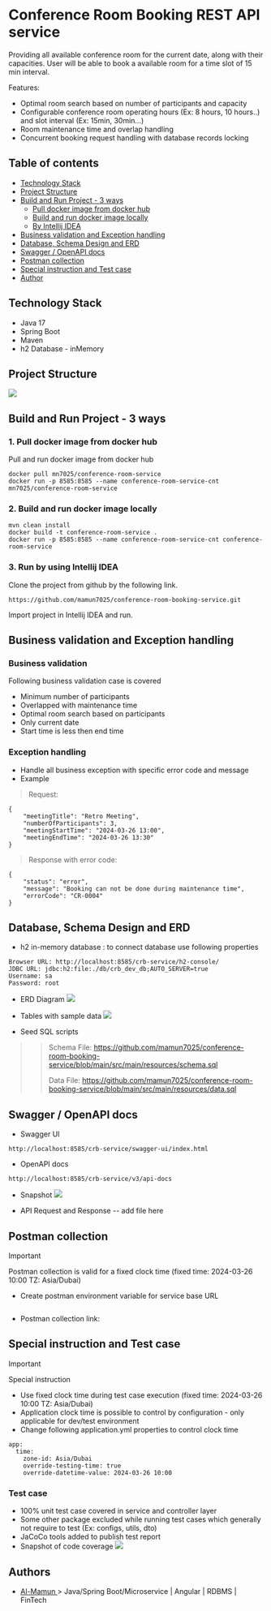 # Conference Room Booking REST API service

Providing all available conference room for the current date, along with their capacities. User will be able to book a available room
for a time slot of 15 min interval.

Features:
- Optimal room search based on number of participants and capacity
- Configurable conference room operating hours (Ex: 8 hours, 10 hours..) and slot interval (Ex: 15min, 30min...) 
- Room maintenance time and overlap handling
- Concurrent booking request handling with database records locking



## Table of contents
* [Technology Stack](#technology-stack)
* [Project Structure](#project-structure)
* [Build and Run Project - 3 ways](#build-and-run-project---3-ways)
    + [Pull docker image from docker hub](#1-pull-docker-image-from-docker-hub)
    + [Build and run docker image locally](#2-build-and-run-docker-image-locally)
    + [By Intellij IDEA](#3-run-by-using-intellij-idea)
* [Business validation and Exception handling](#business-validation-and-exception-handling)
* [Database, Schema Design and ERD](#database-schema-design-and-erd)
* [Swagger / OpenAPI docs](#swagger--openapi-docs)
* [Postman collection](#postman-collection)
* [Special instruction and Test case](#special-instruction-and-test-case)
* [Author](#authors)

## Technology Stack
* Java 17
* Spring Boot
* Maven
* h2 Database - inMemory


## Project Structure
![](docs/project-structure.png)


## Build and Run Project - 3 ways

### 1. Pull docker image from docker hub
Pull and run docker image from docker hub
```
docker pull mn7025/conference-room-service
docker run -p 8585:8585 --name conference-room-service-cnt mn7025/conference-room-service
```

### 2. Build and run docker image locally
```
mvn clean install
docker build -t conference-room-service .
docker run -p 8585:8585 --name conference-room-service-cnt conference-room-service
```

### 3. Run by using Intellij IDEA
Clone the project from github by the following link.

```
https://github.com/mamun7025/conference-room-booking-service.git
```

Import project in Intellij IDEA and run.



## Business validation and Exception handling
### Business validation
Following business validation case is covered
* Minimum number of participants
* Overlapped with maintenance time
* Optimal room search based on participants
* Only current date
* Start time is less then end time



### Exception handling
* Handle all business exception with specific error code and message
* Example
>Request:
```
{
    "meetingTitle": "Retro Meeting",
    "numberOfParticipants": 3,
    "meetingStartTime": "2024-03-26 13:00",
    "meetingEndTime": "2024-03-26 13:30"
}
```
>Response with error code:
```
{
    "status": "error",
    "message": "Booking can not be done during maintenance time",
    "errorCode": "CR-0004"
}
```

## Database, Schema Design and ERD
* h2 in-memory database : to connect database use following properties

```
Browser URL: http://localhost:8585/crb-service/h2-console/
JDBC URL: jdbc:h2:file:./db/crb_dev_db;AUTO_SERVER=true
Username: sa
Password: root
```

* ERD Diagram
![](docs/ERD-Diagram.png)


* Tables with sample data
![](docs/schema-design-latest.png)

* Seed SQL scripts
>> Schema File: https://github.com/mamun7025/conference-room-booking-service/blob/main/src/main/resources/schema.sql
>> 
>> Data File: https://github.com/mamun7025/conference-room-booking-service/blob/main/src/main/resources/data.sql






## Swagger / OpenAPI docs
* Swagger UI
```
http://localhost:8585/crb-service/swagger-ui/index.html
```

* OpenAPI docs
```
http://localhost:8585/crb-service/v3/api-docs
```

* Snapshot
![](docs/Swagger-API.png)


* API Request and Response
-- add file here

## Postman collection
> [!IMPORTANT]
> Postman collection is valid for a fixed clock time (fixed time: 2024-03-26 10:00 TZ: Asia/Dubai)
* Create postman environment variable for service base URL
```

```
* Postman collection link:


## Special instruction and Test case
> [!IMPORTANT]
> Special instruction
* Use fixed clock time during test case execution (fixed time: 2024-03-26 10:00 TZ: Asia/Dubai)
* Application clock time is possible to control by configuration - only applicable for dev/test environment
* Change following application.yml properties to control clock time
```
app:
  time:
    zone-id: Asia/Dubai
    override-testing-time: true
    override-datetime-value: 2024-03-26 10:00
```

### Test case
* 100% unit test case covered in service and controller layer
* Some other package excluded while running test cases which generally not require to test (Ex: configs, utils, dto)
* JaCoCo tools added to publish test report
* Snapshot of code coverage
![](docs/code-coverage100Pct.png)


## Authors
- [Al-Mamun ](https://github.com/mamun7025) > Java/Spring Boot/Microservice | Angular | RDBMS | FinTech
